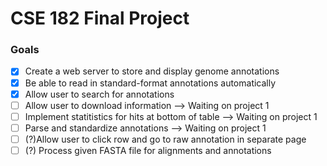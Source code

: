 # CSE 182 Final Project
### Goals
- [x] Create a web server to store and display genome annotations
- [x] Be able to read in standard-format annotations automatically
- [x] Allow user to search for annotations
- [ ] Allow user to download information --> Waiting on project 1
- [ ] Implement statitistics for hits at bottom of table --> Waiting on project 1
- [ ] Parse and standardize annotations --> Waiting on project 1
- [ ] (?)Allow user to click row and go to raw annotation in separate page
- [ ] (?) Process given FASTA file for alignments and annotations
